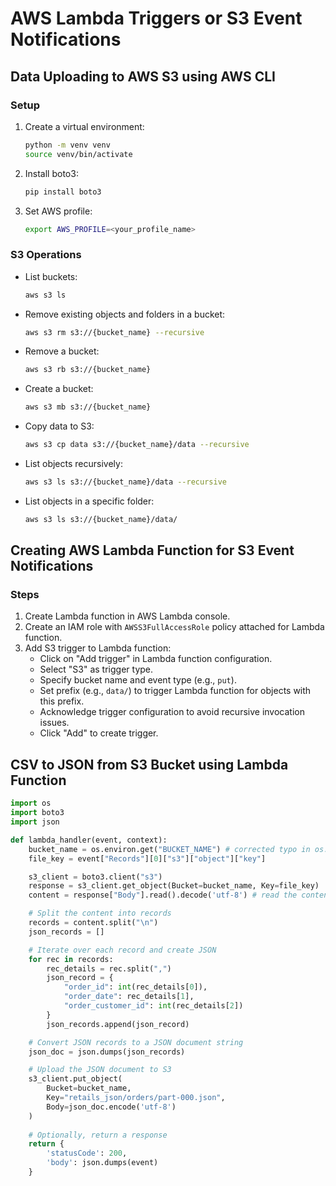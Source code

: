 # AWS Lambda Triggers or S3 Event Notifications

## Data Uploading to AWS S3 using AWS CLI

### Setup

1. Create a virtual environment:
    ```bash
    python -m venv venv
    source venv/bin/activate
    ```

2. Install boto3:
    ```bash
    pip install boto3
    
    ```

3. Set AWS profile:
    ```bash
    export AWS_PROFILE=<your_profile_name>
    ```

### S3 Operations

- List buckets:
    ```bash
    aws s3 ls
    ```

- Remove existing objects and folders in a bucket:
    ```bash
    aws s3 rm s3://{bucket_name} --recursive
    ```

- Remove a bucket:
    ```bash
    aws s3 rb s3://{bucket_name}
    ```

- Create a bucket:
    ```bash
    aws s3 mb s3://{bucket_name}
    ```

- Copy data to S3:
    ```bash
    aws s3 cp data s3://{bucket_name}/data --recursive
    ```

- List objects recursively:
    ```bash
    aws s3 ls s3://{bucket_name}/data --recursive
    ```

- List objects in a specific folder:
    ```bash
    aws s3 ls s3://{bucket_name}/data/
    ```

## Creating AWS Lambda Function for S3 Event Notifications

### Steps

1. Create Lambda function in AWS Lambda console.
2. Create an IAM role with `AWSS3FullAccessRole` policy attached for Lambda function.
3. Add S3 trigger to Lambda function:
    - Click on "Add trigger" in Lambda function configuration.
    - Select "S3" as trigger type.
    - Specify bucket name and event type (e.g., `put`).
    - Set prefix (e.g., `data/`) to trigger Lambda function for objects with this prefix.
    - Acknowledge trigger configuration to avoid recursive invocation issues.
    - Click "Add" to create trigger.

## CSV to JSON from S3 Bucket using Lambda Function

```python
import os 
import boto3
import json 

def lambda_handler(event, context):
    bucket_name = os.environ.get("BUCKET_NAME") # corrected typo in os.environ.get()
    file_key = event["Records"][0]["s3"]["object"]["key"]

    s3_client = boto3.client("s3")
    response = s3_client.get_object(Bucket=bucket_name, Key=file_key)
    content = response["Body"].read().decode('utf-8') # read the content and decode it as UTF-8

    # Split the content into records
    records = content.split("\n")
    json_records = []

    # Iterate over each record and create JSON
    for rec in records:
        rec_details = rec.split(",")
        json_record = {
            "order_id": int(rec_details[0]),
            "order_date": rec_details[1],
            "order_customer_id": int(rec_details[2])
        }
        json_records.append(json_record)

    # Convert JSON records to a JSON document string
    json_doc = json.dumps(json_records)

    # Upload the JSON document to S3
    s3_client.put_object(
        Bucket=bucket_name,
        Key="retails_json/orders/part-000.json",
        Body=json_doc.encode('utf-8')
    )
   
    # Optionally, return a response
    return {
        'statusCode': 200,
        'body': json.dumps(event)
    }